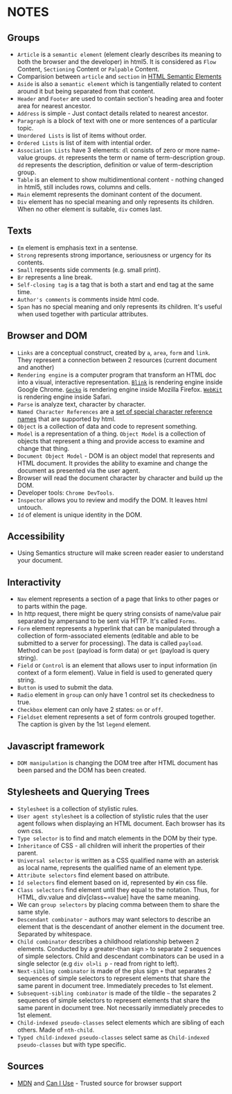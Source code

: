# NOTES

## Groups

- `Article` is a `semantic element` (element clearly describes its meaning to both the browser and the developer) in html5. It is considered as `Flow` Content, `Sectioning` Content or `Palpable` Content.
- Comparision between `article` and `section` in [HTML Semantic Elements](https://www.w3schools.com/html/html5_semantic_elements.asp)
- `Aside` is also a `semantic element` which is tangentially related to content around it but being separated from that content.
- `Header` and `Footer` are used to contain section's heading area and footer area for nearest ancestor.
- `Address` is simple - Just contact details related to nearest ancestor.
- `Paragraph` is a block of text with one or more sentences of a particular topic.
- `Unordered Lists` is list of items without order.
- `Ordered Lists` is list of item with intential order.
- `Association Lists` have 3 elements: `dl` consists of zero or more name-value groups. `dt` represents the term or name of term-description group. `dd` represents the description, definition or value of term-description group.
- `Table` is an element to show multidimentional content - nothing changed in html5, still includes rows, columns and cells.
- `Main` elememt represents the dominant content of the document.
- `Div` element has no special meaning and only represents its children. When no other element is suitable, `div` comes last.

## Texts

- `Em` element is emphasis text in a sentense.
- `Strong` represents strong importance, seriousness or urgency for its contents.
- `Small` represents side comments (e.g. small print).
- `Br` represents a line break.
- `Self-closing tag` is a tag that is both a start and end tag at the same time.
- `Author's comments` is comments inside html code.
- `Span` has no special meaning and only represents its children. It's useful when used together with particular attributes.

## Browser and DOM

- `Links` are a conceptual construct, created by `a`, `area`, `form` and `link`. They represent a connection between 2 resources (current document and another)
- `Rendering engine` is a computer program that transform an HTML doc into a visual, interactive representation. [`Blink`](https://www.chromium.org/blink/) is rendering engine inside Google Chrome. [`Gecko`](https://firefox-source-docs.mozilla.org/overview/gecko.html) is rendering engine inside Mozilla Firefox. [`WebKit`](https://webkit.org/) is rendering engine inside Safari.
- `Parse` is analyze text, character by character.
- `Named Character References` are a [set of special character reference names](https://html.spec.whatwg.org/multipage/named-characters.html) that are supported by html.
- `Object` is a collection of data and code to represent something.
- `Model` is a representation of a thing. `Object Model` is a collection of objects that represent a thing and provide access to examine and change that thing.
- `Document Object Model` - DOM is an object model that represents and HTML document. It provides the ability to examine and change the document as presented via the user agent.
- Browser will read the document character by character and build up the DOM.
- Developer tools: `Chrome DevTools`.
- `Inspector` allows you to review and modify the DOM. It leaves html untouch.
- `Id` of element is unique identity in the DOM.

## Accessibility
- Using Semantics structure will make screen reader easier to understand your document.

## Interactivity
- `Nav` element represents a section of a page that links to other pages or to parts within the page.
- In http request, there might be query string consists of name/value pair separated by ampersand to be sent via HTTP. It's called `Forms`.
- `Form` element represents a hyperlink that can be manipulated through a collection of form-associated elements (editable and able to be submitted to a server for processing). The data is called `payload`. Method can be `post` (payload is form data) or `get` (payload is query string).
- `Field` or `Control` is an element that allows user to input information (in context of a form element). Value in field is used to generated query string.
- `Button` is used to submit the data.
- `Radio` element in `group` can only have 1 control set its checkedness to true.
- `Checkbox` element can only have 2 states: `on` or `off`.
- `Fieldset` element represents a set of form controls grouped together. The caption is given by the 1st `legend` element.

## Javascript framework
- `DOM manipulation` is changing the DOM tree after HTML document has been parsed and the DOM has been created.

## Stylesheets and Querying Trees
- `Stylesheet` is a collection of stylistic rules.
- `User agent stylesheet` is a collection of stylistic rules that the user agent follows when displaying an HTML document. Each browser has its own css.
- `Type selector` is to find and match elements in the DOM by their type.
- `Inheritance` of CSS - all children will inherit the properties of their parent.
- `Universal selector` is written as a CSS qualified name with an asterisk as local name, represents the qualified name of an element type.
- `Attribute selectors` find element based on attribute.
- `Id selectors` find element based on id, represented by `#`in css file.
- `Class selectors` find element until they equal to the notation. Thus, for HTML, div.value and div[class~=value] have the same meaning.
- We can `group selectors` by placing comma between them to share the same style.
- `Descendant combinator` - authors may want selectors to describe an element that is the descendant of another element in the document tree. Separated by whitespace.
- `Child combinator` describes a childhood relationship between 2 elements. Conducted by a greater-than sign `>` to separate 2 sequences of simple selectors. Child and descendant combinators can be used in a single selector (e.g `div ol>li p` - read from right to left).
- `Next-sibling combinator` is made of the plus sign `+` that separates 2 sequences of simple selectors to represent elements that share the same parent in document tree. Immediately precedes to 1st element.
- `Subsequent-sibling combinator` is made of the tildle `~` the separates 2 sequences of simple selectors to represent elements that share the same parent in document tree. Not necessarily immediately precedes to 1st element.
- `Child-indexed pseudo-classes` select elements which are sibling of each others. Made of `nth-child`.
- `Typed child-indexed pseudo-classes` select same as `Child-indexed pseudo-classes` but with type specific.

## Sources
- [MDN](https://developer.mozilla.org/en-US/) and [Can I Use](https://caniuse.com/) - Trusted source for browser support